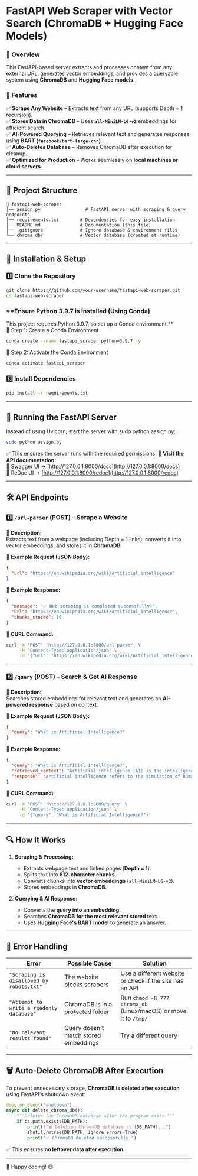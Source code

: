 # **FastAPI Web Scraper with Vector Search (ChromaDB + Hugging Face Models)**  

### **📌 Overview**  
This FastAPI-based server extracts and processes content from any external URL, generates vector embeddings, and provides a queryable system using **ChromaDB** and **Hugging Face models**.  

### **🚀 Features**  
✅ **Scrape Any Website** – Extracts text from any URL (supports Depth = 1 recursion).  
✅ **Stores Data in ChromaDB** – Uses **`all-MiniLM-L6-v2`** embeddings for efficient search.  
✅ **AI-Powered Querying** – Retrieves relevant text and generates responses using **BART (`facebook/bart-large-cnn`)**.  
✅ **Auto-Deletes Database** – Removes ChromaDB after execution for cleanup.  
✅ **Optimized for Production** – Works seamlessly on **local machines or cloud servers**.  

---

## **📂 Project Structure**  
```
📁 fastapi-web-scraper
│── assign.py                 # FastAPI server with scraping & query endpoints
│── requirements.txt        # Dependencies for easy installation
│── README.md               # Documentation (this file)
│── .gitignore              # Ignore database & environment files
└── chroma_db/              # Vector database (created at runtime)
```

---

## **📌 Installation & Setup**  

### **1️⃣ Clone the Repository**
```bash
git clone https://github.com/your-username/fastapi-web-scraper.git
cd fastapi-web-scraper
```

### **Ensure Python 3.9.7 is Installed (Using Conda)
This project requires Python 3.9.7, so set up a Conda environment.**  
🔹 Step 1: Create a Conda Environment
```bash
conda create --name fastapi_scraper python=3.9.7 -y
```
🔹 Step 2: Activate the Conda Environment
```bash
conda activate fastapi_scraper
```

### **3️⃣ Install Dependencies**  
```bash
pip install -r requirements.txt
```

---

## **🚀 Running the FastAPI Server**
Instead of using Uvicorn, start the server with sudo python assign.py:
```bash
sudo python assign.py
```
✅ This ensures the server runs with the required permissions.
🔗 **Visit the API documentation:**  
📜 Swagger UI → [http://127.0.0.1:8000/docs](http://127.0.0.1:8000/docs)  
📜 ReDoc UI → [http://127.0.0.1:8000/redoc](http://127.0.0.1:8000/redoc)  

---

## **🛠 API Endpoints**  

### **1️⃣ `/url-parser` (POST) – Scrape a Website**  
**🔹 Description:**  
Extracts text from a webpage (including Depth = 1 links), converts it into vector embeddings, and stores it in **ChromaDB**.  

**🔹 Example Request (JSON Body):**
```json
{
  "url": "https://en.wikipedia.org/wiki/Artificial_intelligence"
}
```
**🔹 Example Response:**  
```json
{
  "message": "✅ Web scraping is completed successfully!",
  "url": "https://en.wikipedia.org/wiki/Artificial_intelligence",
  "chunks_stored": 10
}
```

**🔹 CURL Command:**  
```bash
curl -X 'POST' 'http://127.0.0.1:8000/url-parser' \
     -H 'Content-Type: application/json' \
     -d '{"url": "https://en.wikipedia.org/wiki/Artificial_intelligence"}'
```

---

### **2️⃣ `/query` (POST) – Search & Get AI Response**  
**🔹 Description:**  
Searches stored embeddings for relevant text and generates an **AI-powered response** based on context.  

**🔹 Example Request (JSON Body):**  
```json
{
  "query": "What is Artificial Intelligence?"
}
```
**🔹 Example Response:**  
```json
{
  "query": "What is Artificial Intelligence?",
  "retrieved_context": "Artificial intelligence (AI) is the intelligence of machines or software...",
  "response": "Artificial intelligence refers to the simulation of human intelligence in machines..."
}
```

**🔹 CURL Command:**  
```bash
curl -X 'POST' 'http://127.0.0.1:8000/query' \
     -H 'Content-Type: application/json' \
     -d '{"query": "What is Artificial Intelligence?"}'
```

---

## **🔍 How It Works**
1. **Scraping & Processing:**
   - Extracts webpage text and linked pages (**Depth = 1**).
   - Splits text into **512-character chunks**.
   - Converts chunks into **vector embeddings** (`all-MiniLM-L6-v2`).
   - Stores embeddings in **ChromaDB**.

2. **Querying & AI Response:**
   - Converts the **query into an embedding**.
   - Searches **ChromaDB for the most relevant stored text**.
   - Uses **Hugging Face's BART model** to generate an answer.

---

## **📌 Error Handling**
| **Error** | **Possible Cause** | **Solution** |
|-----------|------------------|-------------|
| `"Scraping is disallowed by robots.txt"` | The website blocks scrapers | Use a different website or check if the site has an API |
| `"Attempt to write a readonly database"` | ChromaDB is in a protected folder | Run `chmod -R 777 chroma_db` (Linux/macOS) or move it to `/tmp/` |
| `"No relevant results found"` | Query doesn't match stored embeddings | Try a different query |

---

## **🗑️ Auto-Delete ChromaDB After Execution**
To prevent unnecessary storage, **ChromaDB is deleted after execution** using FastAPI's shutdown event:
```python
@app.on_event("shutdown")
async def delete_chroma_db():
    """Deletes the ChromaDB database after the program exits."""
    if os.path.exists(DB_PATH):
        print(f"🗑️ Deleting ChromaDB database at {DB_PATH}...")
        shutil.rmtree(DB_PATH, ignore_errors=True)
        print("✅ ChromaDB deleted successfully.")
```
✅ This ensures **no leftover data after execution**.

---  

🚀 Happy coding! 😊
